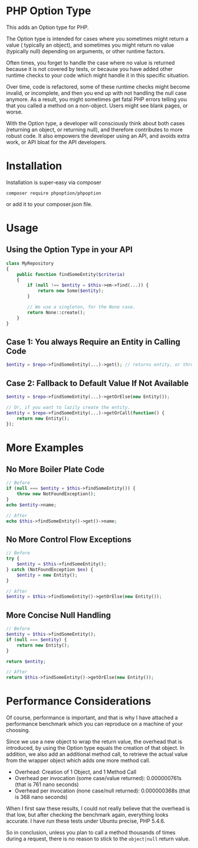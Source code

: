PHP Option Type
===============
This adds an Option type for PHP.

The Option type is intended for cases where you sometimes might return a value (
typically an object), and sometimes you might return no value (typically null)
depending on arguments, or other runtime factors.

Often times, you forget to handle the case where no value is returned because it
is not covered by tests, or because you have added other runtime checks to your
code which might handle it in this specific situation.

Over time, code is refactored, some of these runtime checks might become invalid,
or incomplete, and then you end up with not handling the null case anymore. As a
result, you might sometimes get fatal PHP errors telling you that you called a
method on a non-object. Users might see blank pages, or worse.

With the Option type, a developer will consciously think about both cases (returning
an object, or returning null), and therefore contributes to more robust code. It
also empowers the developer using an API, and avoids extra work, or API bloat for
the API developers.

Installation
============
Installation is super-easy via composer

```
composer require phpoption/phpoption
```

or add it to your composer.json file.


Usage
=====

Using the Option Type in your API
---------------------------------
```php
class MyRepository
{
    public function findSomeEntity($criteria)
    {
        if (null !== $entity = $this->em->find(...)) {
            return new Some($entity);
        }

        // We use a singleton, for the None case.
        return None::create();
    }
}
```

Case 1: You always Require an Entity in Calling Code
----------------------------------------------------
```php
$entity = $repo->findSomeEntity(...)->get(); // returns entity, or throws exception
```

Case 2: Fallback to Default Value If Not Available
--------------------------------------------------
```php
$entity = $repo->findSomeEntity(...)->getOrElse(new Entity());

// Or, if you want to lazily create the entity.
$entity = $repo->findSomeEntity(...)->getOrCall(function() {
    return new Entity();
});
```

More Examples
=============

No More Boiler Plate Code
-------------------------
```php
// Before
if (null === $entity = $this->findSomeEntity()) {
    throw new NotFoundException();
}
echo $entity->name;

// After
echo $this->findSomeEntity()->get()->name;
```

No More Control Flow Exceptions
-------------------------------
```php
// Before
try {
    $entity = $this->findSomeEntity();
} catch (NotFoundException $ex) {
    $entity = new Entity();
}

// After
$entity = $this->findSomeEntity()->getOrElse(new Entity());
```

More Concise Null Handling
--------------------------
```php
// Before
$entity = $this->findSomeEntity();
if (null === $entity) {
    return new Entity();
}

return $entity;

// After
return $this->findSomeEntity()->getOrElse(new Entity());
```

Performance Considerations
==========================
Of course, performance is important, and that is why I have attached a
performance benchmark which you can reproduce on a machine of your choosing.

Since we use a new object to wrap the return value, the overhead that is introduced,
by using the Option type equals the creation of that object. In addition, we also
add an additional method call, to retrieve the actual value from the wrapper object
which adds one more method call.

* Overhead: Creation of 1 Object, and 1 Method Call
* Overhead per invocation (some case/value returned): 0.000000761s (that is 761 nano seconds)
* Overhead per invocation (none case/null returned): 0.000000368s (that is 368 nano seconds)

When I first saw these results, I could not really believe that the overhead is
that low, but after checking the benchmark again, everything looks accurate. I
have run these tests under Ubuntu precise, PHP 5.4.6.

So in conclusion, unless you plan to call a method thousands of times during a
request, there is no reason to stick to the ``object|null`` return value.